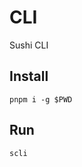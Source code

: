 # CLI

Sushi CLI

## Install

```pnpm i -g $PWD```

## Run

```scli```


<!-- "postinstall": "node -e \"process.env.VERCEL != 1 && process.exit(1)\" || (cd ../.. && pnpm turbo run build --scope=cli && cd packages/cli && pnpm i -g $PWD);", -->